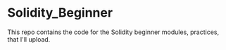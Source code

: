 # Solidity_Beginner
This repo contains the code for the Solidity beginner modules, practices, that I'll upload.
